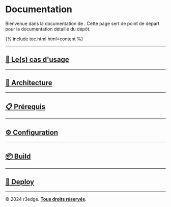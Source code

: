 # Documentation <r3edge-githubrepo-template>

Bienvenue dans la documentation de **<r3edge-repo-template>**. Cette page sert de point de départ pour la documentation détaillé du dépôt.


{% include toc.html html=content %}

---
## [📌 Le(s) cas d'usage](Usages.md)

---
## [🧩 Architecture](Architecture.md)

---
## [📋 Prérequis](Prerequis.md)

---
## [⚙️ Configuration](Configuration.md)

---
## [📦 Build](Build.md)

---
## [🚀 Deploy](Deploy.md)

---

© 2024 r3edge. [**Tous droits réservés**](../LICENSE).
